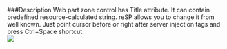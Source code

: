 ﻿<properties 
	pageTitle="Web part zone Title attribute" 
    pageName="WebPartZoneTitle"
    parentPageId="code-completion"
/>

###Description
Web part zone control has Title attribute. It can contain predefined resource-calculated string.
reSP allows you to change it from well known.
Just point cursor before or right after server injection tags and press Ctrl+Space shortcut.
<br/>
<img src="http://docs.subpointsolutions.com/wp-content/uploads/2015/03/webparttitle.gif">




